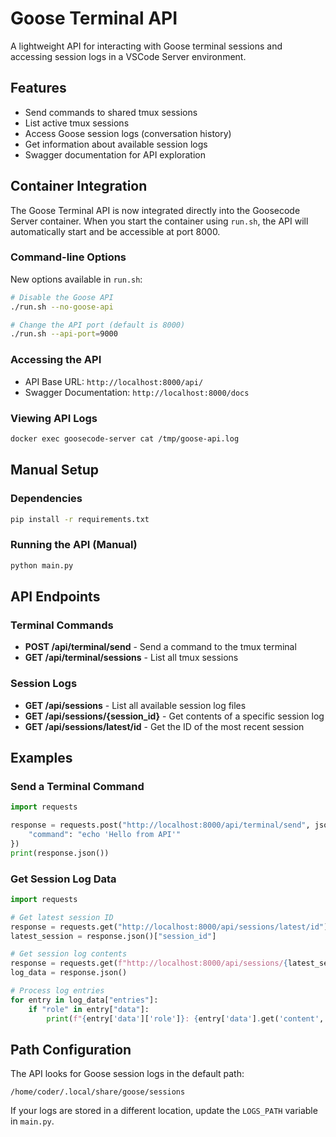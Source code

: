 # Goose Terminal API

A lightweight API for interacting with Goose terminal sessions and accessing session logs in a VSCode Server environment.

## Features

- Send commands to shared tmux sessions
- List active tmux sessions
- Access Goose session logs (conversation history)
- Get information about available session logs
- Swagger documentation for API exploration

## Container Integration

The Goose Terminal API is now integrated directly into the Goosecode Server container. When you start the container using `run.sh`, the API will automatically start and be accessible at port 8000.

### Command-line Options

New options available in `run.sh`:

```bash
# Disable the Goose API
./run.sh --no-goose-api

# Change the API port (default is 8000)
./run.sh --api-port=9000
```

### Accessing the API

- API Base URL: `http://localhost:8000/api/`
- Swagger Documentation: `http://localhost:8000/docs`

### Viewing API Logs

```bash
docker exec goosecode-server cat /tmp/goose-api.log
```

## Manual Setup

### Dependencies

```bash
pip install -r requirements.txt
```

### Running the API (Manual)

```bash
python main.py
```

## API Endpoints

### Terminal Commands

- **POST /api/terminal/send** - Send a command to the tmux terminal
- **GET /api/terminal/sessions** - List all tmux sessions

### Session Logs

- **GET /api/sessions** - List all available session log files
- **GET /api/sessions/{session_id}** - Get contents of a specific session log
- **GET /api/sessions/latest/id** - Get the ID of the most recent session

## Examples

### Send a Terminal Command

```python
import requests

response = requests.post("http://localhost:8000/api/terminal/send", json={
    "command": "echo 'Hello from API'"
})
print(response.json())
```

### Get Session Log Data

```python
import requests

# Get latest session ID
response = requests.get("http://localhost:8000/api/sessions/latest/id")
latest_session = response.json()["session_id"]

# Get session log contents
response = requests.get(f"http://localhost:8000/api/sessions/{latest_session}")
log_data = response.json()

# Process log entries
for entry in log_data["entries"]:
    if "role" in entry["data"]:
        print(f"{entry['data']['role']}: {entry['data'].get('content', '')[:100]}...")
```

## Path Configuration

The API looks for Goose session logs in the default path:
```
/home/coder/.local/share/goose/sessions
```

If your logs are stored in a different location, update the `LOGS_PATH` variable in `main.py`. 